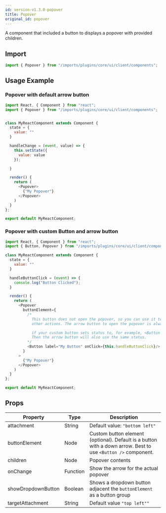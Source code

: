 ```yaml
---
id: version-v1.3.0-popover
title: Popover
original_id: popover
---
```

    

A component that included a button to displays a popover with provided children.

## Import

```javascript
import { Popover } from "/imports/plugins/core/ui/client/components";
```

## Usage Example


### Popover with default arrow button

```javascript
import React, { Component } from "react";
import { Popover } from "/imports/plugins/core/ui/client/components";


class MyReactComponent extends Component {
  state = {
    value: ""
  }

  handleChange = (event, value) => {
    this.setState({
      value: value
    });

  }

  render() {
    return (
      <Popover>
        {"My Popover"}
      </Popover>
    )
  }
};

export default MyReactComponent;
```

### Popover with custom Button and arrow button

```javascript
import React, { Component } from "react";
import { Button, Popover } from "/imports/plugins/core/ui/client/components";

class MyReactComponent extends Component {
  state = {
    value: ""
  }

  handleButtonClick = (event) => {
    console.log("Button Clicked");
  }

  render() {
    return (
      <Popover
        buttonElement={
          /*
            This button does not open the popover, so you can use it to do
            other actions. The arrow button to open the popover is always included

            if your custom button sets status to, for example, <Button status="warning" />
            Then the arrow button will also use the same status.
          */
          <Button label="My Button" onClick={this.handleButtonClick}/>
        }
      >
        {"My Popover"}
      </Popover>
    )
  }
};

export default MyReactComponent;

```

## Props

Property           | Type     | Description
------------------ | -------- | ------------------------------------------------------------------------------------------------------------
attachment         | String   | Default value: `"bottom left"`
buttonElement      | Node     | Custom button element (optional). Default is a button with a down arrow. Best to use `<Button />` component.
children           | Node     | Popover contents
onChange           | Function | Show the arrow for the actual popover
showDropdownButton | Boolean  | Shows a dropdown button adjacent the `buttonElement` as a button group
targetAttachment   | String   | Default value `"top left""`

